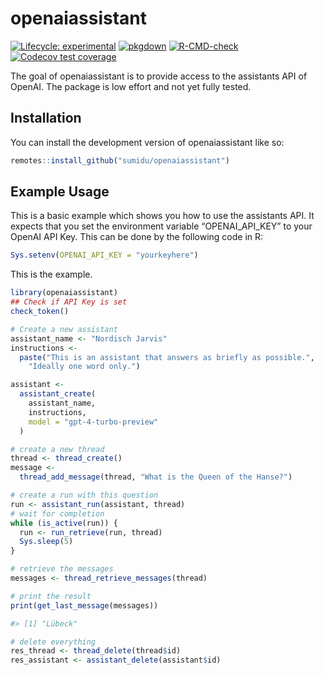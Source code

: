 
<!-- README.md is generated from README.Rmd. Please edit that file -->

# openaiassistant

<!-- badges: start -->

[![Lifecycle:
experimental](https://img.shields.io/badge/lifecycle-experimental-orange.svg)](https://lifecycle.r-lib.org/articles/stages.html#experimental)
[![pkgdown](https://github.com/Sumidu/openaiassistant/actions/workflows/pkgdown.yaml/badge.svg)](https://github.com/Sumidu/openaiassistant/actions/workflows/pkgdown.yaml)
[![R-CMD-check](https://github.com/Sumidu/openaiassistant/actions/workflows/R-CMD-check.yaml/badge.svg)](https://github.com/Sumidu/openaiassistant/actions/workflows/R-CMD-check.yaml)
[![Codecov test
coverage](https://codecov.io/gh/Sumidu/openaiassistant/branch/main/graph/badge.svg)](https://app.codecov.io/gh/Sumidu/openaiassistant?branch=main)
<!-- badges: end -->

The goal of openaiassistant is to provide access to the assistants API
of OpenAI. The package is low effort and not yet fully tested.

## Installation

You can install the development version of openaiassistant like so:

``` r
remotes::install_github("sumidu/openaiassistant")
```

## Example Usage

This is a basic example which shows you how to use the assistants API.
It expects that you set the environment variable “OPENAI_API_KEY” to
your OpenAI API Key. This can be done by the following code in R:

``` r
Sys.setenv(OPENAI_API_KEY = "yourkeyhere")
```

This is the example.

``` r
library(openaiassistant)
## Check if API Key is set
check_token()

# Create a new assistant
assistant_name <- "Nordisch Jarvis"
instructions <- 
  paste("This is an assistant that answers as briefly as possible.",
    "Ideally one word only.")

assistant <-
  assistant_create(
    assistant_name,
    instructions,
    model = "gpt-4-turbo-preview"
  )

# create a new thread
thread <- thread_create()
message <-
  thread_add_message(thread, "What is the Queen of the Hanse?")

# create a run with this question
run <- assistant_run(assistant, thread)
# wait for completion
while (is_active(run)) {
  run <- run_retrieve(run, thread)
  Sys.sleep(5)
}

# retrieve the messages
messages <- thread_retrieve_messages(thread)

# print the result
print(get_last_message(messages))

#> [1] "Lübeck"

# delete everything
res_thread <- thread_delete(thread$id)
res_assistant <- assistant_delete(assistant$id)
```
